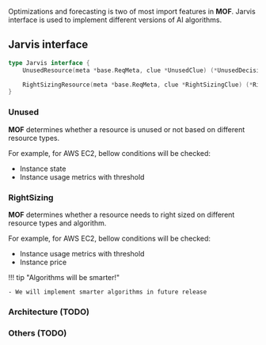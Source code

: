 Optimizations and forecasting is two of most import features in **MOF**. Jarvis interface is used to implement different versions of AI algorithms.

## Jarvis interface
```go
type Jarvis interface {
	UnusedResource(meta *base.ReqMeta, clue *UnusedClue) (*UnusedDecision, error)

	RightSizingResource(meta *base.ReqMeta, clue *RightSizingClue) (*RightSizingDecision, error)
}
```

### Unused
**MOF** determines whether a resource is unused or not based on different resource types.

For example, for AWS EC2, bellow conditions will be checked:

- Instance state
- Instance usage metrics with threshold

### RightSizing
**MOF** determines whether a resource needs to right sized on different resource types and algorithm.

For example, for AWS EC2, bellow conditions will be checked:

- Instance usage metrics with threshold
- Instance price

!!! tip "Algorithms will be smarter!"

    - We will implement smarter algorithms in future release

### Architecture (TODO)

### Others (TODO)